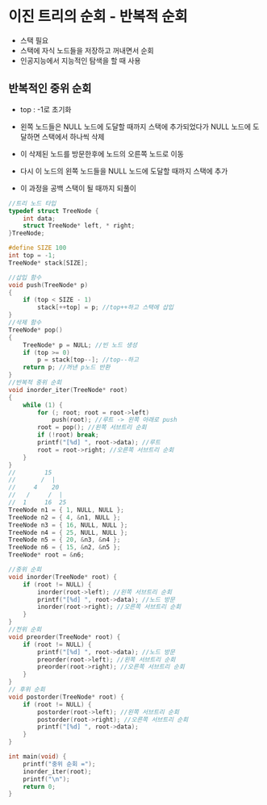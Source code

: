 # 이진 트리의 순회 - 반복적 순회
- 스택 필요
- 스택에 자식 노드들을 저장하고 꺼내면서 순회
- 인공지능에서 지능적인 탐색을 할 때 사용

## 반복적인 중위 순회
- top : -1로 초기화

- 왼쪽 노드들은 NULL 노드에 도달할 때까지 스택에 추가되었다가 NULL 노드에 도달하면 스택에서 하나씩 삭제
- 이 삭제된 노드를 방문한후에 노드의 오른쪽 노드로 이동
- 다시 이 노드의 왼쪽 노드들을 NULL 노드에 도달할 때까지 스택에 추가
- 이 과정을 공백 스택이 될 때까지 되풀이
```c
//트리 노드 타입
typedef struct TreeNode {
	int data;
	struct TreeNode* left, * right;
}TreeNode;

#define SIZE 100
int top = -1; 
TreeNode* stack[SIZE];

//삽입 함수
void push(TreeNode* p)
{
	if (top < SIZE - 1)
		stack[++top] = p; //top++하고 스택에 삽입
}
//삭제 함수
TreeNode* pop()
{
	TreeNode* p = NULL; //빈 노드 생성
	if (top >= 0)
		p = stack[top--]; //top--하고
	return p; //꺼낸 p노드 반환
}
//반복적 중위 순회
void inorder_iter(TreeNode* root)
{
	while (1) {
		for (; root; root = root->left)
			push(root); //루트 -> 왼쪽 아래로 push
		root = pop(); //왼쪽 서브트리 순회
		if (!root) break;
		printf("[%d] ", root->data); //루트
		root = root->right; //오른쪽 서브트리 순회
	}
}
//        15
//       /  |
//     4    20
//   /     /  |
//  1     16  25
TreeNode n1 = { 1, NULL, NULL };
TreeNode n2 = { 4, &n1, NULL };
TreeNode n3 = { 16, NULL, NULL };
TreeNode n4 = { 25, NULL, NULL };
TreeNode n5 = { 20, &n3, &n4 };
TreeNode n6 = { 15, &n2, &n5 };
TreeNode* root = &n6;

//중위 순회
void inorder(TreeNode* root) {
	if (root != NULL) {
		inorder(root->left); //왼쪽 서브트리 순회
		printf("[%d] ", root->data); //노드 방문
		inorder(root->right); //오른쪽 서브트리 순회
	}
}
//전위 순회
void preorder(TreeNode* root) {
	if (root != NULL) {
		printf("[%d] ", root->data); //노드 방문
		preorder(root->left); //왼쪽 서브트리 순회
		preorder(root->right); //오른쪽 서브트리 순회
	}
}
// 후위 순회
void postorder(TreeNode* root) {
	if (root != NULL) {
		postorder(root->left); //왼쪽 서브트리 순회
		postorder(root->right); //오른쪽 서브트리 순회
		printf("[%d] ", root->data);
	}
}

int main(void) {
	printf("중위 순회 =");
	inorder_iter(root);
	printf("\n");
	return 0;
}
```